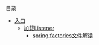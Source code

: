 目录

- [入口](01_index.md#入口)
  - [加载Listener](01_index.md#加载listener)
    - [spring.factories文件解读](01_index.md##spring.factories文件解读)